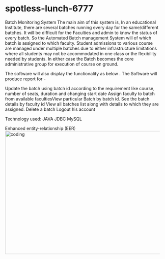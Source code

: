 # spotless-lunch-6777

Batch Monitoring System
The main aim of this system is, In an educational Institute, there are several batches running every day for the same/different batches. It will be difficult for the Faculties and admin to know the status of every batch. So the Automated Batch management System will of which batch is
assigned to which faculty.
Student admissions to various course are managed under multiple batches due to either infrastructure limitations where all students may not be accommodated in one class or the flexibility needed by students. In either case the Batch becomes the core administrative group for execution of course on ground.


The software will also display the functionality as below . The Software will produce report for -

Update the batch using batch id according to the requirement like course, number of
seats, duration and changing start date
Assign faculty to batch from available facultiesView particular Batch by batch id.
See the batch details by faculty id
View all batches list along with details to which they are assigned.
Delete a batch
Logout his account


Technology used:
JAVA
JDBC
MySQL


Enhanced entity-relationship (EER)
<img align="right" alt="coding" width="1100" Height="400" src="https://user-images.githubusercontent.com/87129673/212978835-a169a8e7-e92f-43a1-af15-6922438fd43b.png">
